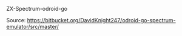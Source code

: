 ZX-Spectrum-odroid-go

Source:
https://bitbucket.org/DavidKnight247/odroid-go-spectrum-emulator/src/master/
